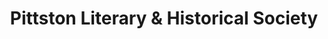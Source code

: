 ---
layout: repo
title: "Pittston Literary & Historical Society"
id: 3183
permalink: repos/3183/
---